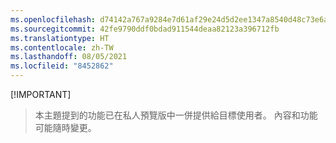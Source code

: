 ```yaml
---
ms.openlocfilehash: d74142a767a9284e7d61af29e24d5d2ee1347a8540d48c73e6a461cc34e0d759
ms.sourcegitcommit: 42fe9790ddf0bdad911544deaa82123a396712fb
ms.translationtype: HT
ms.contentlocale: zh-TW
ms.lasthandoff: 08/05/2021
ms.locfileid: "8452862"
---
```

 [!IMPORTANT]
> 本主題提到的功能已在私人預覽版中一併提供給目標使用者。 內容和功能可能隨時變更。 
